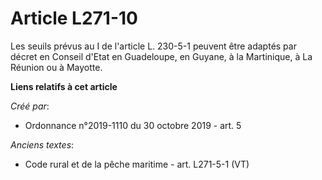 # Article L271-10

Les seuils prévus au I de l'article L. 230-5-1 peuvent être adaptés par décret en Conseil d'Etat en Guadeloupe, en Guyane, à
la Martinique, à La Réunion ou à Mayotte.

**Liens relatifs à cet article**

_Créé par_:

  - Ordonnance n°2019-1110 du 30 octobre 2019 - art. 5

_Anciens textes_:

  - Code rural et de la pêche maritime - art. L271-5-1 (VT)
